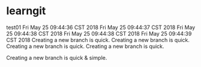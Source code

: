 # learngit
test01
Fri May 25 09:44:36 CST 2018
Fri May 25 09:44:37 CST 2018
Fri May 25 09:44:38 CST 2018
Fri May 25 09:44:38 CST 2018
Fri May 25 09:44:39 CST 2018
Creating a new branch is quick.
Creating a new branch is quick.
Creating a new branch is quick.
Creating a new branch is quick.


Creating a new branch is quick & simple.
